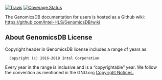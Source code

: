 [![Travis](https://travis-ci.org/GenomicsDB/GenomicsDB.svg?branch=master)](https://travis-ci.org/GenomicsDB/GenomicsDB)
[![Coverage Status](https://coveralls.io/repos/github/GenomicsDB/GenomicsDB/badge.svg)](https://coveralls.io/github/GenomicsDB/GenomicsDB)

The GenomicsDB documentation for users is hosted as a Github wiki:
https://github.com/Intel-HLS/GenomicsDB/wiki

## About GenomicsDB License
Copyright header in GenomicsDB license includes a range of years as
```
  Copyright (c) 2016-2018 Intel Corporation
```

Every year in the range is inclusive and is a “copyrightable” year. We
follow the convention as mentioned in the GNU.org [Copyright Notices.](https://www.gnu.org/prep/maintain/html_node/Copyright-Notices.html)
